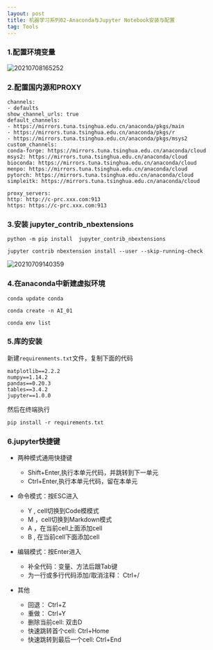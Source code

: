 ```yaml
---
layout: post
title: 机器学习系列02-Anaconda与Jupyter Notebook安装与配置
tag: Tools
---
```


### 1.配置环境变量

![20210708165252](https://cdn.jsdelivr.net/gh/luckykang/picture_bed/blogs_images/20210708165252.png)

### 2.配置国内源和PROXY

    channels:
    - defaults
    show_channel_urls: true
    default_channels:
    - https://mirrors.tuna.tsinghua.edu.cn/anaconda/pkgs/main
    - https://mirrors.tuna.tsinghua.edu.cn/anaconda/pkgs/r
    - https://mirrors.tuna.tsinghua.edu.cn/anaconda/pkgs/msys2
    custom_channels:
    conda-forge: https://mirrors.tuna.tsinghua.edu.cn/anaconda/cloud
    msys2: https://mirrors.tuna.tsinghua.edu.cn/anaconda/cloud
    bioconda: https://mirrors.tuna.tsinghua.edu.cn/anaconda/cloud
    menpo: https://mirrors.tuna.tsinghua.edu.cn/anaconda/cloud
    pytorch: https://mirrors.tuna.tsinghua.edu.cn/anaconda/cloud
    simpleitk: https://mirrors.tuna.tsinghua.edu.cn/anaconda/cloud
    
    proxy_servers:
    http: http://c-prc.xxx.com:913 
    https: https://c-prc.xxx.com:913

### 3.安装 jupyter_contrib_nbextensions

    python -m pip install  jupyter_contrib_nbextensions

    jupyter contrib nbextension install --user --skip-running-check

![20210709140359](https://cdn.jsdelivr.net/gh/luckykang/picture_bed/blogs_images/20210709140359.png)


### 4.在anaconda中新建虚拟环境

    conda update conda

    conda create -n AI_01

    conda env list

### 5.库的安装

新建`requirenments.txt`文件，复制下面的代码

    matplotlib==2.2.2
    numpy==1.14.2
    pandas==0.20.3
    tables==3.4.2
    jupyter==1.0.0


然后在终端执行  

    pip install -r requirements.txt

### 6.jupyter快捷键

- 两种模式通用快捷键
    - Shift+Enter,执行本单元代码，并跳转到下一单元
    - Ctrl+Enter,执行本单元代码，留在本单元

- 命令模式：按ESC进入

    - Y , cell切换到Code模模式
    - M ，cell切换到Markdown模式
    - A ，在当前cell上面添加cell
    - B , 在当前cell下面添加cell

- 编辑模式：按Enter进入

    - 补全代码：变量、方法后跟Tab键
    - 为一行或多行代码添加/取消注释： Ctrl+/

- 其他

    - 回退： Ctrl+Z
    - 重做： Ctrl+Y
    - 删除当前cell:  双击D
    - 快速跳转首个cell: Ctrl+Home
    - 快速跳转到最后一个cell: Ctrl+End


